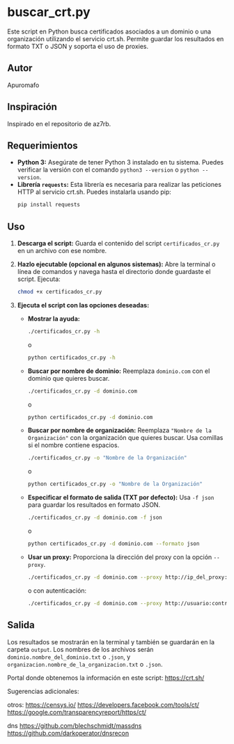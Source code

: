 # buscar_crt.py

Este script en Python busca certificados asociados a un dominio o una organización utilizando el servicio crt.sh. Permite guardar los resultados en formato TXT o JSON y soporta el uso de proxies.

## Autor

Apuromafo

## Inspiración

Inspirado en el repositorio de az7rb.

## Requerimientos

* **Python 3:** Asegúrate de tener Python 3 instalado en tu sistema. Puedes verificar la versión con el comando `python3 --version` o `python --version`.
* **Librería `requests`:** Esta librería es necesaria para realizar las peticiones HTTP al servicio crt.sh. Puedes instalarla usando pip:
    ```bash
    pip install requests
    ```

## Uso

1.  **Descarga el script:** Guarda el contenido del script `certificados_cr.py` en un archivo con ese nombre.
2.  **Hazlo ejecutable (opcional en algunos sistemas):** Abre la terminal o línea de comandos y navega hasta el directorio donde guardaste el script. Ejecuta:
    ```bash
    chmod +x certificados_cr.py
    ```
3.  **Ejecuta el script con las opciones deseadas:**

    * **Mostrar la ayuda:**
        ```bash
        ./certificados_cr.py -h
        ```
        o
        ```bash
        python certificados_cr.py -h
        ```

    * **Buscar por nombre de dominio:** Reemplaza `dominio.com` con el dominio que quieres buscar.
        ```bash
        ./certificados_cr.py -d dominio.com
        ```
        o
        ```bash
        python certificados_cr.py -d dominio.com
        ```

    * **Buscar por nombre de organización:** Reemplaza `"Nombre de la Organización"` con la organización que quieres buscar. Usa comillas si el nombre contiene espacios.
        ```bash
        ./certificados_cr.py -o "Nombre de la Organización"
        ```
        o
        ```bash
        python certificados_cr.py -o "Nombre de la Organización"
        ```

    * **Especificar el formato de salida (TXT por defecto):** Usa `-f json` para guardar los resultados en formato JSON.
        ```bash
        ./certificados_cr.py -d dominio.com -f json
        ```
        o
        ```bash
        python certificados_cr.py -d dominio.com --formato json
        ```

    * **Usar un proxy:** Proporciona la dirección del proxy con la opción `--proxy`.
        ```bash
        ./certificados_cr.py -d dominio.com --proxy http://ip_del_proxy:puerto
        ```
        o con autenticación:
        ```bash
        ./certificados_cr.py -d dominio.com --proxy http://usuario:contraseña@ip_del_proxy:puerto
        ```

## Salida

Los resultados se mostrarán en la terminal y también se guardarán en la carpeta `output`. Los nombres de los archivos serán `dominio.nombre_del_dominio.txt` o `.json`, y `organizacion.nombre_de_la_organizacion.txt` o `.json`.

Portal donde obtenemos la información en este script:
 https://crt.sh/
 
Sugerencias adicionales:



otros:
https://censys.io/
https://developers.facebook.com/tools/ct/
https://google.com/transparencyreport/https/ct/

dns
https://github.com/blechschmidt/massdns
https://github.com/darkoperator/dnsrecon

 
